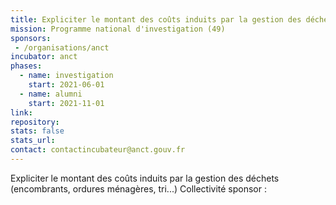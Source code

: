 ```yaml
---
title: Expliciter le montant des coûts induits par la gestion des déchets
mission: Programme national d'investigation (49)
sponsors:
 - /organisations/anct
incubator: anct
phases:
  - name: investigation
    start: 2021-06-01
  - name: alumni
    start: 2021-11-01
link: 
repository: 
stats: false
stats_url: 
contact: contactincubateur@anct.gouv.fr
---
```

Expliciter le montant des coûts induits par la gestion des déchets (encombrants, ordures ménagères, tri...)
Collectivité sponsor : 

